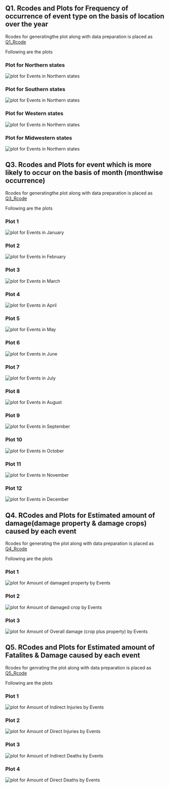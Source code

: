 ## Q1. Rcodes and Plots for Frequency of occurrence of event type on the basis of location over the year

Rcodes for generatingthe plot along with data preparation is placed as [Q1_Rcode](Q1_plot.R)

Following are the plots

### Plot for Northern states

![plot for Events in Northern states ](Q1_Plot1.png)

### Plot for Southern states

![plot for Events in Northern states ](Q1_Plot2.png)

### Plot for Western states

![plot for Events in Northern states ](Q1_Plot3.png)

### Plot for Midwestern states

![plot for Events in Northern states ](Q1_Plot4.png)

## Q3. Rcodes and Plots for event which is more likely to occur on the basis of month (monthwise occurrence)
Rcodes for generatingthe plot along with data preparation is placed as [Q3_Rcode](Q3rplot.R)

Following are the plots

### Plot 1

![plot for Events in January ](Q3_JanPlot.png)

### Plot 2

![plot for Events in February ](Q3_FebPlot.png)

### Plot 3

![plot for Events in March ](Q3_MarPlot.png)

### Plot 4

![plot for Events in April ](Q3_AprPlot.png)

### Plot 5

![plot for Events in May ](Q3_MayPlot.png)

### Plot 6

![plot for Events in June ](Q3_JunPlot.png)

### Plot 7

![plot for Events in July ](Q3_JulPlot.png)

### Plot 8

![plot for Events in August ](Q3_AugPlot.png)

### Plot 9

![plot for Events in September ](Q3_SepPlot.png)

### Plot 10

![plot for Events in October ](Q3_OctPlot.png)

### Plot 11

![plot for Events in November ](Q3_NovPlot.png)

### Plot 12

![plot for Events in December ](Q3_DecPlot.png)



## Q4. RCodes and Plots for Estimated amount of damage(damage property & damage crops) caused by each event

Rcodes for generating the plot along with data preparation is placed as [Q4_Rcode](Q4_Plot.R)

Following are the plots

### Plot 1


![plot for Amount of damaged property by Events ](Q4_Plot1.png) 


### Plot 2

![plot for Amount of damaged crop by Events ](Q4_Plot2.png) 


### Plot 3

![plot for Amount of Overall damage (crop plus property) by Events ](Q4_Plot3.png) 


## Q5. RCodes and Plots for Estimated amount of Fatalites & Damage caused by each event

Rcodes for genrating the plot along with data preparation is placed as [Q5_Rcode](Q5_Plot.R)

Following are the plots




### Plot 1

![plot for Amount of Indirect Injuries  by Events ](Q5_Plot-2.png) 

### Plot 2

![plot for Amount of Direct Injuries  by Events ](Q5_Plot-3.png) 

### Plot 3

![plot for Amount of Indirect Deaths  by Events ](Q5_Plot-4.png) 

### Plot 4

![plot for Amount of Direct Deaths  by Events ](Q5_Plot-5.png) 
